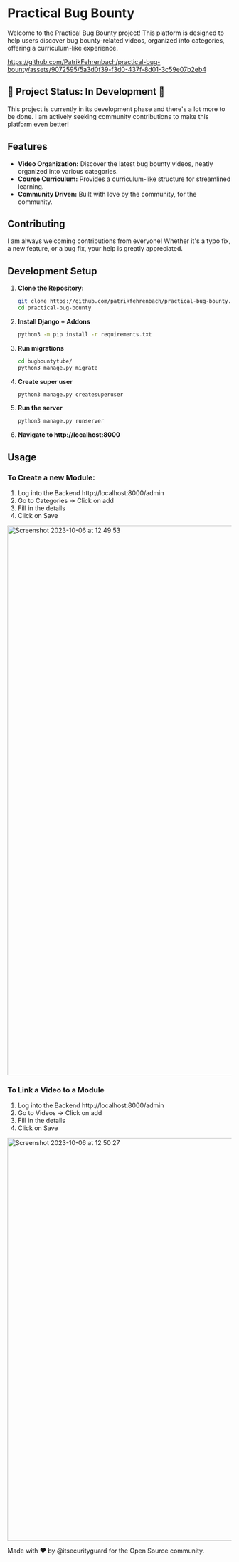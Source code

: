 # Practical Bug Bounty

Welcome to the Practical Bug Bounty project! This platform is designed to help users discover bug bounty-related videos, organized into categories, offering a curriculum-like experience.



https://github.com/PatrikFehrenbach/practical-bug-bounty/assets/9072595/5a3d0f39-f3d0-437f-8d01-3c59e07b2eb4




## 🚧 Project Status: In Development 🚧

This project is currently in its development phase and there's a lot more to be done. I am actively seeking community contributions to make this platform even better!

<!-- ### Demo Credentials
For those who want to check out the current state of the project, we have set up a demo account:

Go to http://localhost:8000/admin

- **Username:** `test`
- **Password:** `test`

However, please note that this is a development version, and it's highly recommended to not use these credentials for production. --> 

## Features

- **Video Organization:** Discover the latest bug bounty videos, neatly organized into various categories.
- **Course Curriculum:** Provides a curriculum-like structure for streamlined learning.
- **Community Driven:** Built with love by the community, for the community.

## Contributing

I am always welcoming contributions from everyone! Whether it's a typo fix, a new feature, or a bug fix, your help is greatly appreciated. 

## Development Setup

1. **Clone the Repository:**
   ```bash
   git clone https://github.com/patrikfehrenbach/practical-bug-bounty.git practical-bug-bounty/
   cd practical-bug-bounty
   ```

2. **Install Django + Addons**
    ```bash
    python3 -m pip install -r requirements.txt
    ```

3. **Run migrations**
    ```bash
    cd bugbountytube/
    python3 manage.py migrate
    ```

4. **Create super user**
    ```bash
    python3 manage.py createsuperuser
    ```

5. **Run the server**
    ```bash
    python3 manage.py runserver
    ```

6. **Navigate to http://localhost:8000**

## Usage

### To Create a new Module: 

1. Log into the Backend http://localhost:8000/admin
2. Go to Categories -> Click on add
3. Fill in the details
4. Click on Save
<img width="1234" alt="Screenshot 2023-10-06 at 12 49 53" src="https://github.com/PatrikFehrenbach/practical-bug-bounty/assets/9072595/fca93d4c-efce-4e7b-b5ca-dac3e4d13a55">

### To Link a Video to a Module 

1. Log into the Backend http://localhost:8000/admin
2. Go to Videos -> Click on add
3. Fill in the details
4. Click on Save 

<img width="904" alt="Screenshot 2023-10-06 at 12 50 27" src="https://github.com/PatrikFehrenbach/practical-bug-bounty/assets/9072595/b13459bc-4788-4ea4-a3a8-3a918fe820a1">


Made with ❤️ by @itsecurityguard for the Open Source community.

